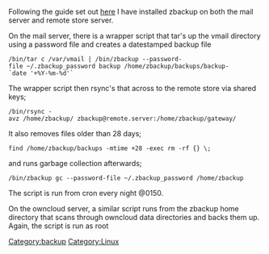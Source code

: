 Following the guide set out
[here](http://www.linuxjournal.com/content/ideal-backups-zbackup) I have
installed zbackup on both the mail server and remote store server.

On the mail server, there is a wrapper script that tar's up the vmail
directory using a password file and creates a datestamped backup file

`` /bin/tar c /var/vmail | /bin/zbackup --password-file ~/.zbackup_password backup /home/zbackup/backups/backup-`date '+%Y-%m-%d'` ``

The wrapper script then rsync's that across to the remote store via
shared keys;

`/bin/rsync -avz /home/zbackup/ zbackup@remote.server:/home/zbackup/gateway/`

It also removes files older than 28 days;

`find /home/zbackup/backups -mtime +28 -exec rm -rf {} \;`

and runs garbage collection afterwards;

`/bin/zbackup gc --password-file ~/.zbackup_password /home/zbackup`

The script is run from cron every night @0150.

On the owncloud server, a similar script runs from the zbackup home
directory that scans through owncloud data directories and backs them
up. Again, the script is run as root

[Category:backup](Category:backup "wikilink")
[Category:Linux](Category:Linux "wikilink")